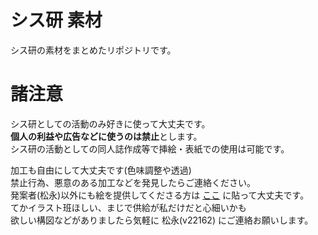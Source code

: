 # シス研 素材
シス研の素材をまとめたリポジトリです。


# 諸注意
シス研としての活動のみ好きに使って大丈夫です。  
**個人の利益や広告などに使うのは禁止**とします。  
シス研の活動としての同人誌作成等で挿絵・表紙での使用は可能です。  

加工も自由にして大丈夫です(色味調整や透過)  
禁止行為、悪意のある加工などを発見したらご連絡ください。  
発案者(松永)以外にも絵を提供してくださる方は [ここ](https://sysken.esa.io/posts/841) に貼って大丈夫です。  
てかイラスト班ほしい、まじで供給が私だけだと心細いかも  
欲しい構図などがありましたら気軽に 松永(v22162) にご連絡お願いします。  
